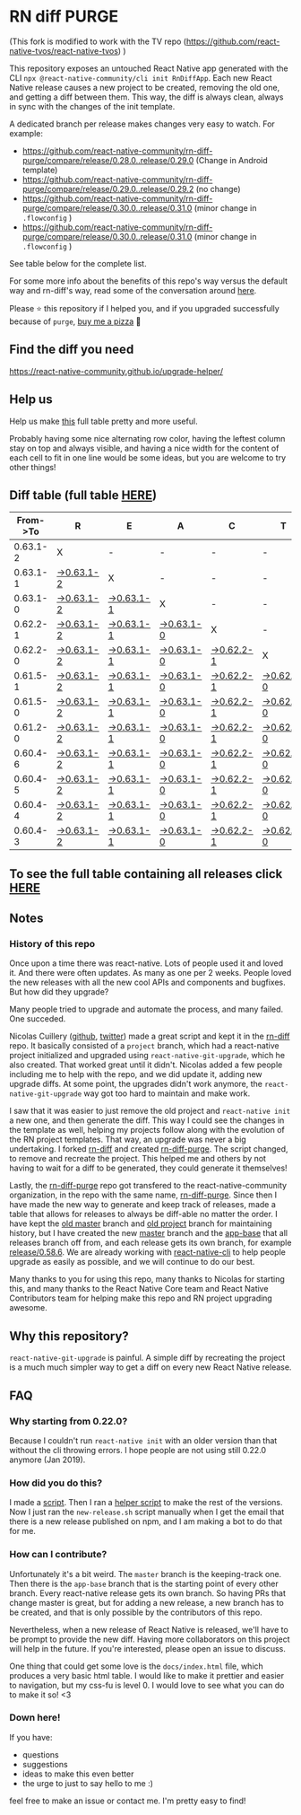 # RN diff PURGE

(This fork is modified to work with the TV repo (https://github.com/react-native-tvos/react-native-tvos) )

This repository exposes an untouched React Native app generated with the CLI
`npx @react-native-community/cli init RnDiffApp`. Each new React Native release causes a new project to be created, removing the old one, and getting a diff between them. This way, the diff is always clean, always in sync with the changes of the init template.

A dedicated branch per release makes changes very easy
to watch. For example:

* https://github.com/react-native-community/rn-diff-purge/compare/release/0.28.0..release/0.29.0
(Change in Android template)
* https://github.com/react-native-community/rn-diff-purge/compare/release/0.29.0..release/0.29.2
(no change)
* https://github.com/react-native-community/rn-diff-purge/compare/release/0.30.0..release/0.31.0
(minor change in `.flowconfig` )
* https://github.com/react-native-community/rn-diff-purge/compare/release/0.30.0..release/0.31.0
(minor change in `.flowconfig` )

See table below for the complete list.

For some more info about the benefits of this repo's way versus the default way and rn-diff's way, read some of the conversation around [here](https://github.com/react-native-community/discussions-and-proposals/issues/68#issuecomment-452227478).

Please :star: this repository if I helped you, and if you upgraded successfully because of `purge`, [buy me a pizza](https://www.buymeacoffee.com/pvinis) :pizza:

## Find the diff you need
https://react-native-community.github.io/upgrade-helper/

## Help us
Help us make [this](https://react-native-community.github.io/rn-diff-purge) full table pretty and more useful.

Probably having some nice alternating row color, having the leftest column stay on top and always visible, and having a nice width for the content of each cell to fit in one line would be some ideas, but you are welcome to try other things!

## Diff table (full table [HERE](https://react-native-community.github.io/rn-diff-purge/))

| From->To | R                                                                                                              | E                                                                                                              | A                                                                                                              | C                                                                                                              | T                                                                                                              |                                                                                                                | N                                                                                                              | A                                                                                                              | T                                                                                                              | I                                                                                                              | V                                                                                                              | E   |
| -------- | -------------------------------------------------------------------------------------------------------------- | -------------------------------------------------------------------------------------------------------------- | -------------------------------------------------------------------------------------------------------------- | -------------------------------------------------------------------------------------------------------------- | -------------------------------------------------------------------------------------------------------------- | -------------------------------------------------------------------------------------------------------------- | -------------------------------------------------------------------------------------------------------------- | -------------------------------------------------------------------------------------------------------------- | -------------------------------------------------------------------------------------------------------------- | -------------------------------------------------------------------------------------------------------------- | -------------------------------------------------------------------------------------------------------------- | --- |
| 0.63.1-2 | X                                                                                                              | -                                                                                                              | -                                                                                                              | -                                                                                                              | -                                                                                                              | -                                                                                                              | -                                                                                                              | -                                                                                                              | -                                                                                                              | -                                                                                                              | -                                                                                                              | -   |
| 0.63.1-1 | [->0.63.1-2](https://github.com/react-native-tvos/rn-diff-purge-tv/compare/release/0.63.1-1..release/0.63.1-2) | X                                                                                                              | -                                                                                                              | -                                                                                                              | -                                                                                                              | -                                                                                                              | -                                                                                                              | -                                                                                                              | -                                                                                                              | -                                                                                                              | -                                                                                                              | -   |
| 0.63.1-0 | [->0.63.1-2](https://github.com/react-native-tvos/rn-diff-purge-tv/compare/release/0.63.1-0..release/0.63.1-2) | [->0.63.1-1](https://github.com/react-native-tvos/rn-diff-purge-tv/compare/release/0.63.1-0..release/0.63.1-1) | X                                                                                                              | -                                                                                                              | -                                                                                                              | -                                                                                                              | -                                                                                                              | -                                                                                                              | -                                                                                                              | -                                                                                                              | -                                                                                                              | -   |
| 0.62.2-1 | [->0.63.1-2](https://github.com/react-native-tvos/rn-diff-purge-tv/compare/release/0.62.2-1..release/0.63.1-2) | [->0.63.1-1](https://github.com/react-native-tvos/rn-diff-purge-tv/compare/release/0.62.2-1..release/0.63.1-1) | [->0.63.1-0](https://github.com/react-native-tvos/rn-diff-purge-tv/compare/release/0.62.2-1..release/0.63.1-0) | X                                                                                                              | -                                                                                                              | -                                                                                                              | -                                                                                                              | -                                                                                                              | -                                                                                                              | -                                                                                                              | -                                                                                                              | -   |
| 0.62.2-0 | [->0.63.1-2](https://github.com/react-native-tvos/rn-diff-purge-tv/compare/release/0.62.2-0..release/0.63.1-2) | [->0.63.1-1](https://github.com/react-native-tvos/rn-diff-purge-tv/compare/release/0.62.2-0..release/0.63.1-1) | [->0.63.1-0](https://github.com/react-native-tvos/rn-diff-purge-tv/compare/release/0.62.2-0..release/0.63.1-0) | [->0.62.2-1](https://github.com/react-native-tvos/rn-diff-purge-tv/compare/release/0.62.2-0..release/0.62.2-1) | X                                                                                                              | -                                                                                                              | -                                                                                                              | -                                                                                                              | -                                                                                                              | -                                                                                                              | -                                                                                                              | -   |
| 0.61.5-1 | [->0.63.1-2](https://github.com/react-native-tvos/rn-diff-purge-tv/compare/release/0.61.5-1..release/0.63.1-2) | [->0.63.1-1](https://github.com/react-native-tvos/rn-diff-purge-tv/compare/release/0.61.5-1..release/0.63.1-1) | [->0.63.1-0](https://github.com/react-native-tvos/rn-diff-purge-tv/compare/release/0.61.5-1..release/0.63.1-0) | [->0.62.2-1](https://github.com/react-native-tvos/rn-diff-purge-tv/compare/release/0.61.5-1..release/0.62.2-1) | [->0.62.2-0](https://github.com/react-native-tvos/rn-diff-purge-tv/compare/release/0.61.5-1..release/0.62.2-0) | X                                                                                                              | -                                                                                                              | -                                                                                                              | -                                                                                                              | -                                                                                                              | -                                                                                                              | -   |
| 0.61.5-0 | [->0.63.1-2](https://github.com/react-native-tvos/rn-diff-purge-tv/compare/release/0.61.5-0..release/0.63.1-2) | [->0.63.1-1](https://github.com/react-native-tvos/rn-diff-purge-tv/compare/release/0.61.5-0..release/0.63.1-1) | [->0.63.1-0](https://github.com/react-native-tvos/rn-diff-purge-tv/compare/release/0.61.5-0..release/0.63.1-0) | [->0.62.2-1](https://github.com/react-native-tvos/rn-diff-purge-tv/compare/release/0.61.5-0..release/0.62.2-1) | [->0.62.2-0](https://github.com/react-native-tvos/rn-diff-purge-tv/compare/release/0.61.5-0..release/0.62.2-0) | [->0.61.5-1](https://github.com/react-native-tvos/rn-diff-purge-tv/compare/release/0.61.5-0..release/0.61.5-1) | X                                                                                                              | -                                                                                                              | -                                                                                                              | -                                                                                                              | -                                                                                                              | -   |
| 0.61.2-0 | [->0.63.1-2](https://github.com/react-native-tvos/rn-diff-purge-tv/compare/release/0.61.2-0..release/0.63.1-2) | [->0.63.1-1](https://github.com/react-native-tvos/rn-diff-purge-tv/compare/release/0.61.2-0..release/0.63.1-1) | [->0.63.1-0](https://github.com/react-native-tvos/rn-diff-purge-tv/compare/release/0.61.2-0..release/0.63.1-0) | [->0.62.2-1](https://github.com/react-native-tvos/rn-diff-purge-tv/compare/release/0.61.2-0..release/0.62.2-1) | [->0.62.2-0](https://github.com/react-native-tvos/rn-diff-purge-tv/compare/release/0.61.2-0..release/0.62.2-0) | [->0.61.5-1](https://github.com/react-native-tvos/rn-diff-purge-tv/compare/release/0.61.2-0..release/0.61.5-1) | [->0.61.5-0](https://github.com/react-native-tvos/rn-diff-purge-tv/compare/release/0.61.2-0..release/0.61.5-0) | X                                                                                                              | -                                                                                                              | -                                                                                                              | -                                                                                                              | -   |
| 0.60.4-6 | [->0.63.1-2](https://github.com/react-native-tvos/rn-diff-purge-tv/compare/release/0.60.4-6..release/0.63.1-2) | [->0.63.1-1](https://github.com/react-native-tvos/rn-diff-purge-tv/compare/release/0.60.4-6..release/0.63.1-1) | [->0.63.1-0](https://github.com/react-native-tvos/rn-diff-purge-tv/compare/release/0.60.4-6..release/0.63.1-0) | [->0.62.2-1](https://github.com/react-native-tvos/rn-diff-purge-tv/compare/release/0.60.4-6..release/0.62.2-1) | [->0.62.2-0](https://github.com/react-native-tvos/rn-diff-purge-tv/compare/release/0.60.4-6..release/0.62.2-0) | [->0.61.5-1](https://github.com/react-native-tvos/rn-diff-purge-tv/compare/release/0.60.4-6..release/0.61.5-1) | [->0.61.5-0](https://github.com/react-native-tvos/rn-diff-purge-tv/compare/release/0.60.4-6..release/0.61.5-0) | [->0.61.2-0](https://github.com/react-native-tvos/rn-diff-purge-tv/compare/release/0.60.4-6..release/0.61.2-0) | X                                                                                                              | -                                                                                                              | -                                                                                                              | -   |
| 0.60.4-5 | [->0.63.1-2](https://github.com/react-native-tvos/rn-diff-purge-tv/compare/release/0.60.4-5..release/0.63.1-2) | [->0.63.1-1](https://github.com/react-native-tvos/rn-diff-purge-tv/compare/release/0.60.4-5..release/0.63.1-1) | [->0.63.1-0](https://github.com/react-native-tvos/rn-diff-purge-tv/compare/release/0.60.4-5..release/0.63.1-0) | [->0.62.2-1](https://github.com/react-native-tvos/rn-diff-purge-tv/compare/release/0.60.4-5..release/0.62.2-1) | [->0.62.2-0](https://github.com/react-native-tvos/rn-diff-purge-tv/compare/release/0.60.4-5..release/0.62.2-0) | [->0.61.5-1](https://github.com/react-native-tvos/rn-diff-purge-tv/compare/release/0.60.4-5..release/0.61.5-1) | [->0.61.5-0](https://github.com/react-native-tvos/rn-diff-purge-tv/compare/release/0.60.4-5..release/0.61.5-0) | [->0.61.2-0](https://github.com/react-native-tvos/rn-diff-purge-tv/compare/release/0.60.4-5..release/0.61.2-0) | [->0.60.4-6](https://github.com/react-native-tvos/rn-diff-purge-tv/compare/release/0.60.4-5..release/0.60.4-6) | X                                                                                                              | -                                                                                                              | -   |
| 0.60.4-4 | [->0.63.1-2](https://github.com/react-native-tvos/rn-diff-purge-tv/compare/release/0.60.4-4..release/0.63.1-2) | [->0.63.1-1](https://github.com/react-native-tvos/rn-diff-purge-tv/compare/release/0.60.4-4..release/0.63.1-1) | [->0.63.1-0](https://github.com/react-native-tvos/rn-diff-purge-tv/compare/release/0.60.4-4..release/0.63.1-0) | [->0.62.2-1](https://github.com/react-native-tvos/rn-diff-purge-tv/compare/release/0.60.4-4..release/0.62.2-1) | [->0.62.2-0](https://github.com/react-native-tvos/rn-diff-purge-tv/compare/release/0.60.4-4..release/0.62.2-0) | [->0.61.5-1](https://github.com/react-native-tvos/rn-diff-purge-tv/compare/release/0.60.4-4..release/0.61.5-1) | [->0.61.5-0](https://github.com/react-native-tvos/rn-diff-purge-tv/compare/release/0.60.4-4..release/0.61.5-0) | [->0.61.2-0](https://github.com/react-native-tvos/rn-diff-purge-tv/compare/release/0.60.4-4..release/0.61.2-0) | [->0.60.4-6](https://github.com/react-native-tvos/rn-diff-purge-tv/compare/release/0.60.4-4..release/0.60.4-6) | [->0.60.4-5](https://github.com/react-native-tvos/rn-diff-purge-tv/compare/release/0.60.4-4..release/0.60.4-5) | X                                                                                                              | -   |
| 0.60.4-3 | [->0.63.1-2](https://github.com/react-native-tvos/rn-diff-purge-tv/compare/release/0.60.4-3..release/0.63.1-2) | [->0.63.1-1](https://github.com/react-native-tvos/rn-diff-purge-tv/compare/release/0.60.4-3..release/0.63.1-1) | [->0.63.1-0](https://github.com/react-native-tvos/rn-diff-purge-tv/compare/release/0.60.4-3..release/0.63.1-0) | [->0.62.2-1](https://github.com/react-native-tvos/rn-diff-purge-tv/compare/release/0.60.4-3..release/0.62.2-1) | [->0.62.2-0](https://github.com/react-native-tvos/rn-diff-purge-tv/compare/release/0.60.4-3..release/0.62.2-0) | [->0.61.5-1](https://github.com/react-native-tvos/rn-diff-purge-tv/compare/release/0.60.4-3..release/0.61.5-1) | [->0.61.5-0](https://github.com/react-native-tvos/rn-diff-purge-tv/compare/release/0.60.4-3..release/0.61.5-0) | [->0.61.2-0](https://github.com/react-native-tvos/rn-diff-purge-tv/compare/release/0.60.4-3..release/0.61.2-0) | [->0.60.4-6](https://github.com/react-native-tvos/rn-diff-purge-tv/compare/release/0.60.4-3..release/0.60.4-6) | [->0.60.4-5](https://github.com/react-native-tvos/rn-diff-purge-tv/compare/release/0.60.4-3..release/0.60.4-5) | [->0.60.4-4](https://github.com/react-native-tvos/rn-diff-purge-tv/compare/release/0.60.4-3..release/0.60.4-4) | X   |

## To see the full table containing all releases click [HERE](https://react-native-community.github.io/rn-diff-purge/)

## Notes

### History of this repo

Once upon a time there was react-native. Lots of people used it and loved it. And there were often updates. As many as one per 2 weeks. People loved the new releases with all the new cool APIs and components and bugfixes. But how did they upgrade?

Many people tried to upgrade and automate the process, and many failed. One succeded.

Nicolas Cuillery ([github](https://github.com/ncuillery), [twitter](https://twitter.com/ncuillery)) made a great script and kept it in the [rn-diff](https://github.com/ncuillery/rn-diff) repo. It basically consisted of a `project` branch, which had a react-native project initialized and upgraded using `react-native-git-upgrade`, which he also created. That worked great until it didn't. Nicolas added a few people including me to help with the repo, and we did update it, adding new upgrade diffs. At some point, the upgrades didn't work anymore, the `react-native-git-upgrade` way got too hard to maintain and make work.

I saw that it was easier to just remove the old project and `react-native init` a new one, and then generate the diff. This way I could see the changes in the template as well, helping my projects follow along with the evolution of the RN project templates. That way, an upgrade was never a big undertaking. I forked [rn-diff](https://github.com/ncuillery/rn-diff) and created [rn-diff-purge](https://github.com/react-native-community/rn-diff-purge). The script changed, to remove and recreate the project. This helped me and others by not having to wait for a diff to be generated, they could generate it themselves!

Lastly, the [rn-diff-purge](https://github.com/react-native-community/rn-diff-purge) repo got transfered to the react-native-community organization, in the repo with the same name, [rn-diff-purge](https://github.com/react-native-community/rn-diff-purge). Since then I have made the new way to generate and keep track of releases, made a table that allows for releases to always be diff-able no matter the order. I have kept the [old master](https://github.com/react-native-community/rn-diff-purge/tree/old/master) branch and [old project](https://github.com/react-native-community/rn-diff-purge/tree/old/project) branch for maintaining history, but I have created the new [master](https://github.com/react-native-community/rn-diff-purge/tree/master) branch and the [app-base](https://github.com/react-native-community/rn-diff-purge/tree/app-base) that all releases branch off from, and each release gets its own branch, for example [release/0.58.6](https://github.com/react-native-community/rn-diff-purge/tree/release/0.58.6). We are already working with [react-native-cli](https://github.com/react-native-community/react-native-cli) to help people upgrade as easily as possible, and we will continue to do our best.

Many thanks to you for using this repo, many thanks to Nicolas for starting this, and many thanks to the React Native Core team and React Native Contributors team for helping make this repo and RN project upgrading awesome.

## Why this repository?
`react-native-git-upgrade` is painful. A simple diff by recreating the project is a much much simpler way to get a diff on every new React Native release.

## FAQ

### Why starting from 0.22.0?

Because I couldn't run `react-native init` with an older version than that without the cli throwing errors. I hope people are not using still 0.22.0 anymore (Jan 2019).

### How did you do this?

I made a [script](https://github.com/react-native-community/rn-diff-purge/blob/master/new-release.sh). Then I ran a [helper script](https://github.com/react-native-community/rn-diff-purge/blob/master/new-release.sh) to make the rest of the versions.
Now I just ran the `new-release.sh` script manually when I get the email that there is a new release published on npm, and I am making a bot to do that for me.

### How can I contribute?

Unfortunately it's a bit weird. The `master` branch is the keeping-track one. Then there is the `app-base` branch that is the starting point of every other branch. Every react-native release gets its own branch. So having PRs that change master is great, but for adding a new release, a new branch has to be created, and that is only possible by the contributors of this repo.

Nevertheless, when a new release of React Native is released, we'll have to be prompt to provide
the new diff. Having more collaborators on this project will help in the future. If you're interested, please open an issue to discuss.

One thing that could get some love is the `docs/index.html` file, which produces a very basic html table. I would like to make it prettier and easier to navigation, but my css-fu is level 0. I would love to see what you can do to make it so! <3

### Down here!

If you have:
- questions
- suggestions
- ideas to make this even better
- the urge to just to say hello to me :)

feel free to make an issue or contact me. I'm pretty easy to find!
